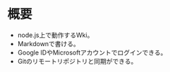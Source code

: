 <!-- TITLE: Wiki.js -->
<!-- SUBTITLE: Markdownが使えるWiki -->

# 概要

- node.js上で動作するWki。
- Markdownで書ける。
- Google IDやMicrosoftアカウントでログインできる。
- Gitのリモートリポジトリと同期ができる。